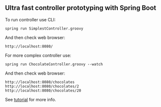## Ultra fast controller prototyping with Spring Boot

To run controller use CLI:
 
    spring run SimplestController.groovy

And then check web browser:

    http://localhost:8080/
    
For more complex controller use:

    spring run ChocolateController.groovy --watch

And then check web browser:

    http://localhost:8080/chocolates
    http://localhost:8080/chocolates/2
    http://localhost:8080/chocolates/20
    
See [tutorial](http://ics.upjs.sk/~novotnyr/blog/1252/nakopnite-mvc-webaplikaciu-spring-boot-om) for more info.
